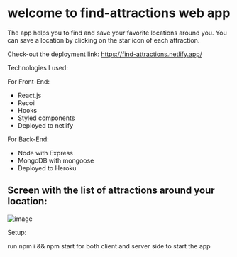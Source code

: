  # welcome to find-attractions web app
 
 The app helps you to find and save your favorite locations around you. 
 You can save a location by clicking on the star icon of each attraction.
 
 Check-out the deployment link: https://find-attractions.netlify.app/


 Technologies I used:

For Front-End:
- React.js
- Recoil
- Hooks
- Styled components
- Deployed to netlify

For Back-End:
- Node with Express
- MongoDB with mongoose
- Deployed to Heroku


 
 ## Screen with the list of attractions around your location: 
 
![image](https://user-images.githubusercontent.com/60109725/138595188-35c7b8fd-9505-4f1e-86ef-cdc8aed89e8a.png)

Setup:

run npm i && npm start for both client and server side to start the app
